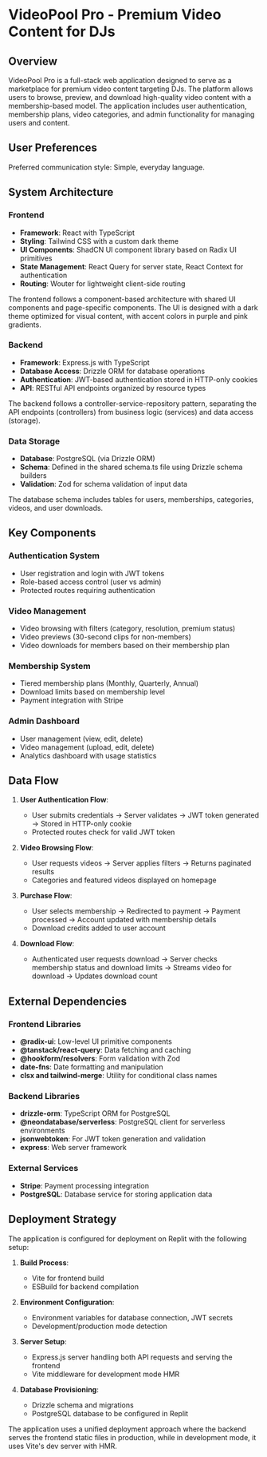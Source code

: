 # VideoPool Pro - Premium Video Content for DJs

## Overview

VideoPool Pro is a full-stack web application designed to serve as a marketplace for premium video content targeting DJs. The platform allows users to browse, preview, and download high-quality video content with a membership-based model. The application includes user authentication, membership plans, video categories, and admin functionality for managing users and content.

## User Preferences

Preferred communication style: Simple, everyday language.

## System Architecture

### Frontend

- **Framework**: React with TypeScript
- **Styling**: Tailwind CSS with a custom dark theme
- **UI Components**: ShadCN UI component library based on Radix UI primitives
- **State Management**: React Query for server state, React Context for authentication
- **Routing**: Wouter for lightweight client-side routing

The frontend follows a component-based architecture with shared UI components and page-specific components. The UI is designed with a dark theme optimized for visual content, with accent colors in purple and pink gradients.

### Backend

- **Framework**: Express.js with TypeScript
- **Database Access**: Drizzle ORM for database operations
- **Authentication**: JWT-based authentication stored in HTTP-only cookies
- **API**: RESTful API endpoints organized by resource types

The backend follows a controller-service-repository pattern, separating the API endpoints (controllers) from business logic (services) and data access (storage).

### Data Storage

- **Database**: PostgreSQL (via Drizzle ORM)
- **Schema**: Defined in the shared schema.ts file using Drizzle schema builders
- **Validation**: Zod for schema validation of input data

The database schema includes tables for users, memberships, categories, videos, and user downloads.

## Key Components

### Authentication System

- User registration and login with JWT tokens
- Role-based access control (user vs admin)
- Protected routes requiring authentication

### Video Management

- Video browsing with filters (category, resolution, premium status)
- Video previews (30-second clips for non-members)
- Video downloads for members based on their membership plan

### Membership System

- Tiered membership plans (Monthly, Quarterly, Annual)
- Download limits based on membership level
- Payment integration with Stripe

### Admin Dashboard

- User management (view, edit, delete)
- Video management (upload, edit, delete)
- Analytics dashboard with usage statistics

## Data Flow

1. **User Authentication Flow**:
   - User submits credentials -> Server validates -> JWT token generated -> Stored in HTTP-only cookie
   - Protected routes check for valid JWT token

2. **Video Browsing Flow**:
   - User requests videos -> Server applies filters -> Returns paginated results
   - Categories and featured videos displayed on homepage

3. **Purchase Flow**:
   - User selects membership -> Redirected to payment -> Payment processed -> Account updated with membership details
   - Download credits added to user account

4. **Download Flow**:
   - Authenticated user requests download -> Server checks membership status and download limits -> Streams video for download -> Updates download count

## External Dependencies

### Frontend Libraries

- **@radix-ui**: Low-level UI primitive components
- **@tanstack/react-query**: Data fetching and caching
- **@hookform/resolvers**: Form validation with Zod
- **date-fns**: Date formatting and manipulation
- **clsx and tailwind-merge**: Utility for conditional class names

### Backend Libraries

- **drizzle-orm**: TypeScript ORM for PostgreSQL
- **@neondatabase/serverless**: PostgreSQL client for serverless environments
- **jsonwebtoken**: For JWT token generation and validation
- **express**: Web server framework

### External Services

- **Stripe**: Payment processing integration
- **PostgreSQL**: Database service for storing application data

## Deployment Strategy

The application is configured for deployment on Replit with the following setup:

1. **Build Process**:
   - Vite for frontend build
   - ESBuild for backend compilation

2. **Environment Configuration**:
   - Environment variables for database connection, JWT secrets
   - Development/production mode detection

3. **Server Setup**:
   - Express.js server handling both API requests and serving the frontend
   - Vite middleware for development mode HMR

4. **Database Provisioning**:
   - Drizzle schema and migrations
   - PostgreSQL database to be configured in Replit

The application uses a unified deployment approach where the backend serves the frontend static files in production, while in development mode, it uses Vite's dev server with HMR.